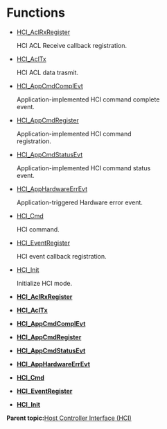 # Functions

-   [HCI\_AclRxRegister](GUID-740A6E02-948F-4A1D-8EB4-6A2E3D7C5DA7.md)

    HCI ACL Receive callback registration.

-   [HCI\_AclTx](GUID-24C65385-2CEE-4340-911B-252324493966.md)

    HCI ACL data trasmit.

-   [HCI\_AppCmdComplEvt](GUID-9534AF6F-505D-45E0-B375-E5D417136FBE.md)

    Application-implemented HCI command complete<br /> event.

-   [HCI\_AppCmdRegister](GUID-DE219871-FF59-4A12-BC07-F337D8E65165.md)

    Application-implemented HCI command<br /> registration.

-   [HCI\_AppCmdStatusEvt](GUID-8D8D23F3-D61E-46E4-AE29-726FC31532A2.md)

    Application-implemented HCI command status<br /> event.

-   [HCI\_AppHardwareErrEvt](GUID-C5DC4ECB-8BA8-4061-8464-29067ACBC98A.md)

    Application-triggered Hardware error event.<br />

-   [HCI\_Cmd](GUID-63B5C913-9770-472D-9064-10DD28959B42.md)

    HCI command.

-   [HCI\_EventRegister](GUID-55BF8BB2-7FB5-4A1F-8E42-A8BF48C9851A.md)

    HCI event callback registration.

-   [HCI\_Init](GUID-6A82BA7D-4698-4859-A391-350FD6376B00.md)

    Initialize HCI mode.


-   **[HCI\_AclRxRegister](GUID-740A6E02-948F-4A1D-8EB4-6A2E3D7C5DA7.md)**  

-   **[HCI\_AclTx](GUID-24C65385-2CEE-4340-911B-252324493966.md)**  

-   **[HCI\_AppCmdComplEvt](GUID-9534AF6F-505D-45E0-B375-E5D417136FBE.md)**  

-   **[HCI\_AppCmdRegister](GUID-DE219871-FF59-4A12-BC07-F337D8E65165.md)**  

-   **[HCI\_AppCmdStatusEvt](GUID-8D8D23F3-D61E-46E4-AE29-726FC31532A2.md)**  

-   **[HCI\_AppHardwareErrEvt](GUID-C5DC4ECB-8BA8-4061-8464-29067ACBC98A.md)**  

-   **[HCI\_Cmd](GUID-63B5C913-9770-472D-9064-10DD28959B42.md)**  

-   **[HCI\_EventRegister](GUID-55BF8BB2-7FB5-4A1F-8E42-A8BF48C9851A.md)**  

-   **[HCI\_Init](GUID-6A82BA7D-4698-4859-A391-350FD6376B00.md)**  


**Parent topic:**[Host Controller Interface \(HCI\)](GUID-08ACC05D-E4E0-4982-BF49-C6F095F71E68.md)


